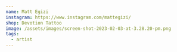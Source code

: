 ```yaml
---
name: Matt Egizi
instagram: https://www.instagram.com/mattegizi/
shop: Devotion Tattoo
image: /assets/images/screen-shot-2023-02-03-at-3.28.20-pm.png
tags:
  - artist
---
```

